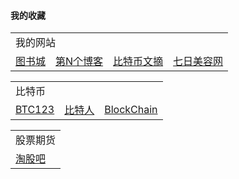 #### 我的收藏


<table>
    <tr>
        <td colspan="10">我的网站</td>
    </tr>
    <tr>
        <td><a href="http://www.tushucheng.com">图书城</a></td>
        <td><a href="http://yanxi.com">第N个博客</a></td>
        <td><a href="http://btc.yanxi.com">比特币文摘</a></td>
        <td><a href="http://www.qiri.com">七日美容网</a></td>
    </tr>
</table>

<table>
    <tr>
        <td colspan="10">比特币</td>
    </tr>
    <tr>
        <td><a href="http://www.btc123.com">BTC123</a></td>
        <td><a href="http://www.btcman.com">比特人</a></td>
        <td><a href="http://blockchain.org">BlockChain</a></td>
    </tr>
</table>


<table>
    <tr>
        <td colspan="10">股票期货</td>
    </tr>
    <tr>
        <td><a href="http://www.taoguba.com.cn">淘股吧</a></td>
    </tr>
</table>
